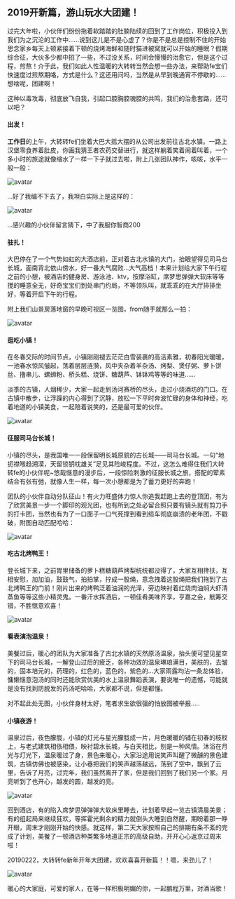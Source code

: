 ## 2019开新篇，游山玩水大团建！

过完大年啦，小伙伴们纷纷拖着软踏踏的肚腩陆续的回到了工作岗位，积极投入到我们为之沉沦的工作中......说到这儿是不是心虚了？你是不是总是控制不住的开始思念家乡每天上顿紧接着下顿的烧烤海鲜和随时猫进被窝就可以开始的睡眠？假期综合征，大伙多少都中招了一些，不过没关系，时间会慢慢的治愈它，但是这个过程，煎熬！介于此，我们如此人性温暖的大转转当然会想一些办法，来帮助fe宝们快速度过煎熬期咯，方式是什么？这还用问吗，当然是从早到晚通宵不停歇的......想啥呢，团建啊！

这种以毒攻毒，彻底放飞自我，引起口腔胸腔魂腔的共鸣，我们的治愈套路，还可以吧？

#### 出发！
**工作日**的上午，大转转fe们坐着大巴大摇大摆的从公司出发前往古北水镇。一路上汉堡零食养着肚皮，你画我猜王者农药交替进行，就这样躺着笑着闹着叫着，一个多小时的旅途就像缩水了一样一下子就过去啦，附上几张团队神作，咳咳，水平一般一般：


![avatar](images/5.jpg)

...好了我编不下去了，我坦白实际上是这样的：

![avatar](images/9.jpg)

...感兴趣的小伙伴留言猜下，中了我服你智商200

#### 驻扎！

大巴停在了一个气势如虹的大酒店前，正对着古北水镇的大门，抬眼望得见司马台长城，面南背北依山傍水，好一番大气腐败...大气高档！本来计划给大家下午行程之前的小憩，被酒店的健身房、游泳池、ktv，按摩浴缸，席梦思弹弹大软床等等搅的睡意全无，好奇宝宝们到处串门约局，不等领队叫，就乖乖的在大厅排排坐好，等着开启下午的行程。

附上我们山景房落地窗的早晚可视区一览图，from随手就那么一拍：

![avatar](images/8.jpg)

#### 逛吃小镇！

在冬春交际的时间节点，小镇刚刚褪去茫茫白雪装裹的高洁素雅，初春阳光暖暖，一池春水惊风皱起，荡着层层涟漪，风中夹杂着羊杂汤、烤梨、煲仔粥、萝卜饼丝、撸串儿、螺蛳粉、桥头糕、烧饼、糖葫芦、钵钵鸡等等的味道......

淡季的古镇，人烟稀少，大家一起走到汤河赛桥的尽头，走过小烧酒坊的门口。在古镇中散步，让浮躁的内心得到了沉静，放松一下平时奔波忙碌的身体和神经，吃着地道的小镇美食，一起陪着说笑的，还是最可爱的伙伴。

![avatar](images/19.jpg)

#### 征服司马台长城！

小镇的尽头，是我国唯一一段保留明长城原貌的古长城——司马台长城。一句“地扼襟喉趋溯漠，天留锁钥枕雄关”足见其险峻程度。不过，这怎么难得住我们大转转fe的小伙伴呢~悠哉惬意的漫步后，一段惊险刺激的征服长城之旅，搭配的荤素结合有张有弛，就像人生一样，每一次小憩都是为了蓄力更好的奔跑！

团队的小伙伴自动分队征山！有火力旺盛体力惊人你追我赶跑上去的登顶团，有为了欣赏美景一步一个脚印的观光团，也有所到之处必留合照只要有镜头就有剪刀手的打卡团，当然也有为了一口面子一口气死撑到看到缆车彻底崩溃的老年团，不戳破，附图自动匹配哈哈：

![avatar](images/12.jpg)


#### 吃古北烤鸭王！

登长城下来，之前胃里储备的萝卜糕糖葫芦烤梨统统都没得了，大家互相搀扶，互相安慰，加加油，鼓鼓气，拍拍掌，拧成一股绳，意念拽着这股绳把我们拖到了古北烤鸭王的门前！刚片出来的烤鸭泛着油润的光泽，旁边映衬着红烧肉油焖大虾清蒸鱼等等这些小精灵鬼。一番汗水挥洒后，一顿佳肴美味齐享，亨嘉之会，觥筹交错，不胜惬意欢喜！

![avatar](images/18.jpg)


#### 看表演泡温泉！

美餐过后，暖心的团队为大家准备了古北水镇的天然原汤温泉，抬头便可望见星空下的司马台长城，一解登山过后的疲乏，各种功效的温泉琳琅满目，美肤的，去皱的，固本培元的，药理的，红色的，蓝色的，紫色的...大家雨露均沾一条龙体验，慵懒惬意泡汤的同时还能欣赏优美的水上温泉舞蹈表演，要说唯一的遗憾，可能就是没有找到防脱发的药汤吧哈哈，大家都不说，但是都懂。

对不起此处无图，小伙伴身材太好，笔者求生欲很强的怕放图被举报.....

#### 小镇夜游！

温泉过后，夜色朦胧，小镇的灯光与星光朦胧成一片，月色暖暖的铺在初春的枝杈上，与老式建筑相依相偎，映衬碧水长城，与白天相比，别是一种风情。沐浴在月光与灯光下，温泉暖过了身，景色来暖心，大家沿途用说笑声叫醒了微醺的景色建筑，古镇仿佛也被感染，让小巷把我们的笑声越荡越远，荡到了空中，飘到了云里，告诉了月亮，过完年，我们虽然离开了家，但是我们回到了我们另一个家。月亮听到了也开心，越发的圆，越发的亮。

![avatar](images/20.jpg)

回到酒店，有的陷入席梦思弹弹弹大软床里睡去，计划着早起一览古镇清晨美景；有的组起局来继续狂欢，等挥霍光剩余的精力就倒头大睡到自然醒，期盼着那一睁开眼，周末才刚刚开始的快感。就这样，第二天大家按照自己的排期有条不紊的完成了计划，美餐了一顿酒店种类繁多地道正宗的高级自助，开开心心返京过周末啦！

20190222，大转转fe新年开年大团建，欢欢喜喜开新篇！！嗯，来劲儿了！

![avatar](images/21.jpg)

暖心的大家庭，可爱的家人，在等一样积极明媚的你，一起鹏程万里，对酒当歌！
